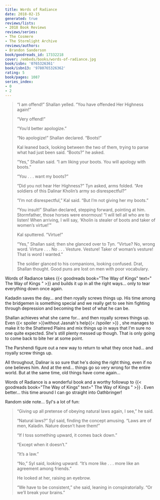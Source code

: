 ```yaml
---
title: Words of Radiance
date: 2018-02-15
generated: true
reviews/lists:
- 2018 Book Reviews
reviews/series:
- The Cosmere
- The Stormlight Archive
reviews/authors:
- Brandon Sanderson
book/goodreads_id: 17332218
cover: /embeds/books/words-of-radiance.jpg
book/isbn: '0765326361'
book/isbn13: '9780765326362'
rating: 5
book/pages: 1087
series_index:
- 0
- 2
---
```

> “I am offend!” Shallan yelled. “You have offended Her Highness again!”  
>
> “Very offend!”  
> 
> “You’d better apologize.”  
> 
> “No apologize!” Shallan declared. “Boots!”  
> 
>  Kal leaned back, looking between the two of them, trying to parse what had just been said. “Boots?” he asked.  
>
>  “Yes,” Shallan said. “I am liking your boots. You will apology with boots.”  
>
>  “You . . . want my boots?”  
>
>  “Did you not hear Her Highness?” Tyn asked, arms folded. “Are soldiers of this Dalinar Kholin’s army so disrespectful?”  
>
>  “I’m not disrespectful,” Kal said. “But I’m not giving her my boots.”  
>
>  “You insult!” Shallan declared, stepping forward, pointing at him. Stormfather, those horses were enormous! “I will tell all who are to listen! When arriving, I will say, ‘Kholin is stealer of boots and taker of women’s virtue!’”  
>
>  Kal sputtered. “Virtue!”  
>
>  “Yes,” Shallan said; then she glanced over to Tyn. “Virtue? No, wrong word. Virture . . . No . . . Vesture. Vesture! Taker of woman’s vesture! That is word I wanted.”  
>
>  The soldier glanced to his companions, looking confused. Drat, Shallan thought. Good puns are lost on men with poor vocabulary.  

<!--more-->

Words of Radiance takes {{< goodreads book="The Way of Kings" text=" The Way of Kings " >}} and builds it up in all the right ways... only to tear everything down once again.  

Kadadin saves the day... and then royally screws things up. His time among the bridgemen is something special and we really get to see him fighting through depression and becoming the best of what he can be.  

Shallan achieves what she came for... and then royally screws things up. Even {{< spoiler >}}without Jasnah's help{{< /spoiler >}}  , she manages to make it to the Shattered Plains and mix things up in ways that I'm sure no one quite expected. She's still plenty messed up though. That is only going to come back to bite her at some point.  

The Parshendi figure out a new way to return to what they once had... and royally screw things up.  

All throughout, Dalinar is so sure that he's doing the right thing, even if no one believes him. And at the end... things go so very wrong for the entire world. But at the same time, old things have come again...  

Words of Radiance is a wonderful book and a worthy followup to {{< goodreads book="The Way of Kings" text=" The Way of Kings " >}} . Even better... this time around I can go straight into Oathbringer!  

Random side note... Syl's a lot of fun:  

>  “Giving up all pretense of obeying natural laws again, I see,” he said.  
>
>  “Natural laws?” Syl said, finding the concept amusing. “Laws are of men, Kaladin. Nature doesn’t have them!”  
>
>  “If I toss something upward, it comes back down.”  
>
>  “Except when it doesn’t.”  
>
>  “It’s a law.”  
>
>  “No,” Syl said, looking upward. “It’s more like . . . more like an agreement among friends.”  
>
>  He looked at her, raising an eyebrow.  
>
>  “We have to be consistent,” she said, leaning in conspiratorially. “Or we’ll break your brains.”